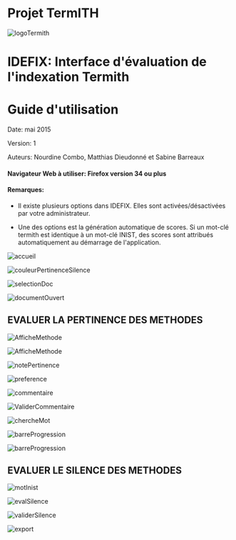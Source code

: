 
Projet TermITH
==============
![logoTermith](https://raw.githubusercontent.com/termith-anr/scripts-formats/master/Screens/jpeg/termihLogo.jpg)

IDEFIX: Interface d'évaluation de l'indexation Termith
============

Guide d'utilisation
================


Date: mai 2015

Version: 1

Auteurs: Nourdine Combo, Matthias Dieudonné et Sabine Barreaux


#### Navigateur Web à utiliser: Firefox version 34 ou plus

#### Remarques:

- Il existe plusieurs options dans IDEFIX. Elles sont activées/désactivées par votre administrateur.

- Une des options est la génération automatique de scores. Si un mot-clé termith est identique à un mot-clé INIST, des scores sont attribués automatiquement au démarrage de l'application.


![accueil](https://raw.githubusercontent.com/termith-anr/scripts-formats/master/Screens/png/0-accueil.png)

![couleurPertinenceSilence](https://raw.githubusercontent.com/termith-anr/scripts-formats/master/Screens/png/1-couleurPertSilence.png)

![selectionDoc](https://raw.githubusercontent.com/termith-anr/scripts-formats/master/Screens/png/2-selectionDoc.png)

![documentOuvert](https://raw.githubusercontent.com/termith-anr/scripts-formats/master/Screens/png/3-ouvertureDoc.png)

EVALUER LA PERTINENCE DES METHODES
-----------


![AfficheMethode](https://raw.githubusercontent.com/termith-anr/scripts-formats/master/Screens/png/4-afficheMethode.png)

![AfficheMethode](https://raw.githubusercontent.com/termith-anr/scripts-formats/master/Screens/png/4-afficheMethodeListe.png)

![notePertinence](https://raw.githubusercontent.com/termith-anr/scripts-formats/master/Screens/png/5-notePertinence.png)

![preference](https://raw.githubusercontent.com/termith-anr/scripts-formats/master/Screens/png/6-preference.png)


![commentaire](https://raw.githubusercontent.com/termith-anr/scripts-formats/master/Screens/png/7-commentaire.png)

![ValiderCommentaire](https://raw.githubusercontent.com/termith-anr/scripts-formats/master/Screens/png/8-validerCommentaire.png)

![chercheMot](https://raw.githubusercontent.com/termith-anr/scripts-formats/master/Screens/png/9-rechercheMot.png)

![barreProgression](https://raw.githubusercontent.com/termith-anr/scripts-formats/master/Screens/png/10-barreProgession.png)


![barreProgression](https://raw.githubusercontent.com/termith-anr/scripts-formats/master/Screens/png/11-rappelCommentaireScore.png)



EVALUER LE SILENCE DES METHODES
-----------

![motInist](https://raw.githubusercontent.com/termith-anr/scripts-formats/master/Screens/png/12-afficheMotInist.png)

![evalSilence](https://raw.githubusercontent.com/termith-anr/scripts-formats/master/Screens/png/13-evalMotInist.png)

![validerSilence](https://raw.githubusercontent.com/termith-anr/scripts-formats/master/Screens/png/14-ValidationSilence.png)

![export](https://raw.githubusercontent.com/termith-anr/scripts-formats/master/Screens/png/15-export.png)

